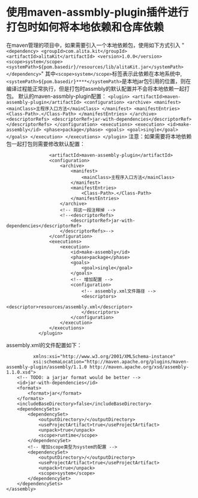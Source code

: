 使用maven-assmbly-plugin插件进行打包时如何将本地依赖和仓库依赖
===================================================================
在maven管理的项目中，如果需要引入一个本地依赖包，使用如下方式引入
"```  
   <dependency>
        <groupId>com.alita.kit</groupId>
        <artifactId>alitaKit</artifactId>
        <version>1.0.0</version>
        <scope>system</scope>
        <systemPath>${pom.basedir}/resources/lib/alitaKit.jar</systemPath>
    </dependency> ```"
其中` <scope>system</scope> `标签表示此依赖在本地系统中,` <systemPath>${pom.basedir}****</systemPath>`是本地jar包引用的位置，则在编译过程能正常执行，但是打包时assmbly的默认配置并不会将本地依赖一起打包。
默认的maven-assmbly-plugin配置：
    ``` <plugin>
            <artifactId>maven-assembly-plugin</artifactId>
                <configuration>
                    <archive>
                        <manifest>
                            <mainClass>主程序入口方法</mainClass>
                        </manifest>
                        <manifestEntries>
                            <Class-Path>.</Class-Path>
                        </manifestEntries>
                    </archive>
                    <descriptorRefs>
                        <descriptorRef>jar-with-dependencies</descriptorRef>
                    </descriptorRefs>
                </configuration>
                <executions>
                    <execution>
                        <id>make-assembly</id>
                        <phase>package</phase>
                        <goals>
                            <goal>single</goal>
                        </goals>
                </execution>
            </executions>
        </plugin> ```
注意：如果需要将本地依赖包一起打包则需要修改默认配置：
``` <plugin>
                <artifactId>maven-assembly-plugin</artifactId>
                <configuration>
                    <archive>
                        <manifest>
                            <mainClass>主程序入口方法</mainClass>
                        </manifest>
                        <manifestEntries>
                            <Class-Path>.</Class-Path>
                        </manifestEntries>
                    </archive>
                    <!-- 将这一段注释掉 -->
                    <!--<descriptorRefs>
                        <descriptorRef>jar-with-dependencies</descriptorRef>
                    </descriptorRefs>-->
                </configuration>
                <executions>
                    <execution>
                        <id>make-assembly</id>
                        <phase>package</phase>
                        <goals>
                            <goal>single</goal>
                        </goals>
                        <!-- 增加配置 -->
                        <configuration>
                            <!-- assembly.xml文件路径 -->
                            <descriptors>
                                <descriptor>resources/assembly.xml</descriptor>
                            </descriptors>
                        </configuration>
                    </execution>
                </executions>
            </plugin>
```
assembly.xml的文件配置如下：
``` <assembly xmlns="http://maven.apache.org/plugins/maven-assembly-plugin/assembly/1.1.0"
          xmlns:xsi="http://www.w3.org/2001/XMLSchema-instance"
          xsi:schemaLocation="http://maven.apache.org/plugins/maven-assembly-plugin/assembly/1.1.0 http://maven.apache.org/xsd/assembly-1.1.0.xsd">
    <!-- TODO: a jarjar format would be better -->
    <id>jar-with-dependencies</id>
    <formats>
        <format>jar</format>
    </formats>
    <includeBaseDirectory>false</includeBaseDirectory>
    <dependencySets>
        <dependencySet>
            <outputDirectory>/</outputDirectory>
            <useProjectArtifact>true</useProjectArtifact>
            <unpack>true</unpack>
            <scope>runtime</scope>
        </dependencySet>
        <!-- 增加scope类型为system的配置 -->
        <dependencySet>
            <outputDirectory>/</outputDirectory>
            <useProjectArtifact>true</useProjectArtifact>
            <unpack>true</unpack>
            <scope>system</scope>
        </dependencySet>
    </dependencySets>
</assembly>
```
